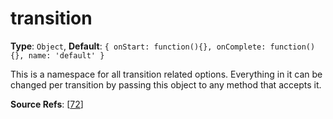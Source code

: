 # transition

**Type**: `Object`, **Default**: `{ onStart: function(){}, onComplete: function(){}, name: 'default' }` 

This is a namespace for all transition related options. Everything in it can be changed per transition by passing this object to any method that accepts it.

**Source Refs**: [[72](../coffee/revolver.coffee#L72)]
